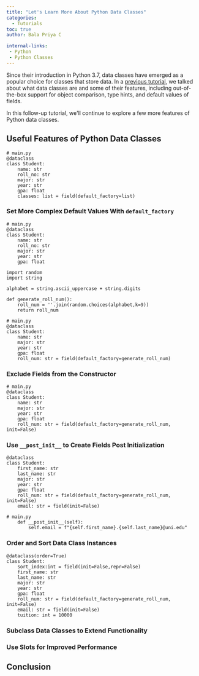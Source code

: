 ```yaml
---
title: "Let's Learn More About Python Data Classes"
categories:
  - Tutorials
toc: true
author: Bala Priya C

internal-links:
 - Python
 - Python Classes
---
```


Since their introduction in Python 3.7, data classes have emerged as a popular choice for classes that store data. In a [previous tutorial](/blog/python-data-classes), we talked about what data classes are and some of their features, including out-of-the-box support for object comparison, type hints, and default values of fields.

In this follow-up tutorial, we'll continue to explore a few more features of Python data classes.

## Useful Features of Python Data Classes

~~~{.python caption="main.py"}
# main.py
@dataclass
class Student:
    name: str
    roll_no: str
    major: str
    year: str
    gpa: float
    classes: list = field(default_factory=list)
~~~



### Set More Complex Default Values With `default_factory`

~~~{.python caption="main.py"}
# main.py
@dataclass
class Student:
    name: str
    roll_no: str
    major: str
    year: str
    gpa: float
~~~

~~~{.python caption="main.py"}
import random
import string

alphabet = string.ascii_uppercase + string.digits

def generate_roll_num():
    roll_num = ''.join(random.choices(alphabet,k=9))
    return roll_num
~~~

~~~{.python caption="main.py"}
# main.py
@dataclass
class Student:
    name: str
    major: str
    year: str
    gpa: float
    roll_num: str = field(default_factory=generate_roll_num)
~~~

### Exclude Fields from the Constructor

~~~{.python caption="main.py"}
# main.py
@dataclass
class Student:
    name: str
    major: str
    year: str
    gpa: float
    roll_num: str = field(default_factory=generate_roll_num, init=False)
~~~


### Use `__post_init__` to Create Fields Post Initialization

~~~{.python caption="main.py"}
@dataclass
class Student:
    first_name: str
    last_name: str
    major: str
    year: str
    gpa: float
    roll_num: str = field(default_factory=generate_roll_num, init=False)
    email: str = field(init=False)
~~~

~~~{.python caption="main.py"}
# main.py
    def __post_init__(self):
        self.email = f"{self.first_name}.{self.last_name}@uni.edu"
~~~


### Order and Sort Data Class Instances

~~~{.python caption="main.py"}
@dataclass(order=True)
class Student:
    sort_index:int = field(init=False,repr=False)
    first_name: str
    last_name: str
    major: str
    year: str
    gpa: float
    roll_num: str = field(default_factory=generate_roll_num, init=False)
    email: str = field(init=False)
    tuition: int = 10000
~~~


### Subclass Data Classes to Extend Functionality

### Use Slots for Improved Performance

## Conclusion

